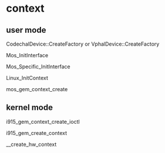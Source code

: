 # context

## user mode
CodechalDevice::CreateFactory or VphalDevice::CreateFactory

Mos_InitInterface

Mos_Specific_InitInterface

Linux_InitContext

mos_gem_context_create

## kernel mode
i915_gem_context_create_ioctl

i915_gem_create_context

__create_hw_context
